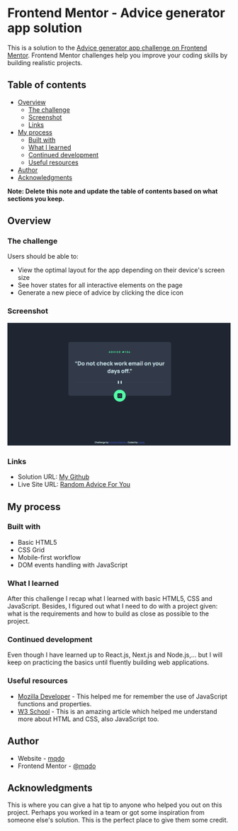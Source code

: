 # Frontend Mentor - Advice generator app solution

This is a solution to the [Advice generator app challenge on Frontend Mentor](https://www.frontendmentor.io/challenges/advice-generator-app-QdUG-13db). Frontend Mentor challenges help you improve your coding skills by building realistic projects.

## Table of contents

- [Overview](#overview)
  - [The challenge](#the-challenge)
  - [Screenshot](#screenshot)
  - [Links](#links)
- [My process](#my-process)
  - [Built with](#built-with)
  - [What I learned](#what-i-learned)
  - [Continued development](#continued-development)
  - [Useful resources](#useful-resources)
- [Author](#author)
- [Acknowledgments](#acknowledgments)

**Note: Delete this note and update the table of contents based on what sections you keep.**

## Overview

### The challenge

Users should be able to:

- View the optimal layout for the app depending on their device's screen size
- See hover states for all interactive elements on the page
- Generate a new piece of advice by clicking the dice icon

### Screenshot

![](./images/example.png)

### Links

- Solution URL: [My Github](https://github.com/mqdo/advice-generator-app-main)
- Live Site URL: [Random Advice For You](https://random-advice-for-you.netlify.app/)

## My process

### Built with

- Basic HTML5
- CSS Grid
- Mobile-first workflow
- DOM events handling with JavaScript

### What I learned

After this challenge I recap what I learned with basic HTML5, CSS and JavaScript. Besides, I figured out what I need to do with a project given: what is the requirements and how to build as close as possible to the project.

### Continued development

Even though I have learned up to React.js, Next.js and Node.js,... but I will keep on practicing the basics until fluently building web applications.

### Useful resources

- [Mozilla Developer](https://developer.mozilla.org/en-US/) - This helped me for remember the use of JavaScript functions and properties.
- [W3 School](https://www.w3schools.com/) - This is an amazing article which helped me understand more about HTML and CSS, also JavaScript too.

## Author

- Website - [mqdo](https://www.mqdo.github.io)
- Frontend Mentor - [@mqdo](https://www.frontendmentor.io/profile/mqdo)

## Acknowledgments

This is where you can give a hat tip to anyone who helped you out on this project. Perhaps you worked in a team or got some inspiration from someone else's solution. This is the perfect place to give them some credit.
